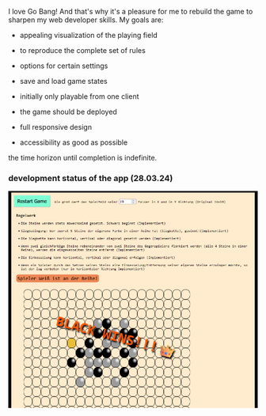 I love Go Bang! And that's why it's a pleasure for me to rebuild the game to sharpen my web developer skills. My goals are:

- appealing visualization of the playing field

- to reproduce the complete set of rules

- options for certain settings

- save and load game states

- initially only playable from one client

- the game should be deployed

- full responsive design

- accessibility as good as possible

the time horizon until completion is indefinite.

### development status of the app (28.03.24)

<img src="./Go-Bang-Entwicklungsstand-28.03.24.png" alt="board-game-example">
